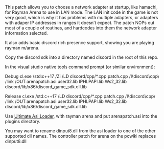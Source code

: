 This patch allows you to choose a network adapter at startup, like hamachi, for Rayman Arena to use in LAN mode.
The LAN init code in the game is not very good, which is why it has problems with multiple adapters, or adapters with adaper IP addresses in ranges it doesn't expect.
The patch NOPs out most of a couple of routines, and hardcodes into them the network adapter information selected.

It also adds basic discord rich presence support, showing you are playing rayman m/arena.

Copy the discord sdk into a directory named discord in the root of this repo.

In the visual studio native tools command prompt (or similar environment):

Debug
cl.exe /std:c++17 /Zi /LD discord/cpp/*.cpp patch.cpp /I\discord\cpp\  /link /OUT:arenapatch.asi user32.lib IPHLPAPI.lib Ws2_32.lib discord/lib/x86/discord_game_sdk.dll.lib

Release
cl.exe /std:c++17 /LD discord/cpp/*.cpp patch.cpp /I\discord\cpp\   /link /OUT:arenapatch.asi user32.lib IPHLPAPI.lib Ws2_32.lib discord/lib/x86/discord_game_sdk.dll.lib

Use [Ultimate Asi Loader](https://github.com/ThirteenAG/Ultimate-ASI-Loader), with rayman arena and put arenapatch.asi into the plugins directory.

You may want to rename dinput8.dll from the asi loader to one of the other supported dll names.
The controller patch for arena on the pcwiki replaces dinput8.dll
